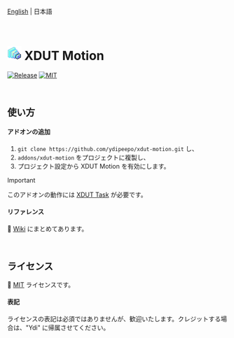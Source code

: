 <br />

[English](README.md) | 日本語

<br />

# ![XDUT Task](assets/texture/icon.png) XDUT Motion

[![Release](https://badgen.net/github/release/ydipeepo/xdut-motion)](https://github.com/ydipeepo/xdut-motion/releases) [![MIT](https://badgen.net/github/license/ydipeepo/xdut-motion)](https://github.com/ydipeepo/xdut-motion/LICENSE)

<br />

## 使い方

#### アドオンの追加

1. `git clone https://github.com/ydipeepo/xdut-motion.git` し、
2. `addons/xdut-motion` をプロジェクトに複製し、
3. プロジェクト設定から XDUT Motion を有効にします。

> [!IMPORTANT]
> このアドオンの動作には [XDUT Task](https://github.com/ydipeepo/xdut-task) が必要です。

#### リファレンス

📖 [Wiki](https://github.com/ydipeepo/xdut-motion/wiki) にまとめてあります。

<br />

## ライセンス

🔗 [MIT](https://github.com/ydipeepo/xdut-motion/blob/main/LICENSE) ライセンスです。

#### 表記

ライセンスの表記は必須ではありませんが、歓迎いたします。クレジットする場合は、"Ydi" に帰属させてください。

<br />
